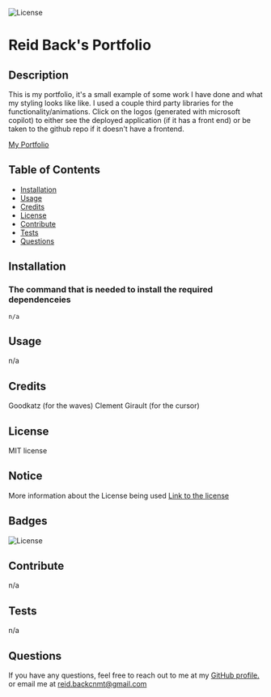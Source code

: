 ![License](https://img.shields.io/badge/License-MIT-yellow.svg)

  # Reid Back's Portfolio
  
  ## Description
  
   This is my portfolio, it's a small example of some work I have done and what my styling looks like like. I used a couple third party libraries for the functionality/animations. Click on the logos (generated with microsoft copilot) to either see the deployed application (if it has a front end) or be taken to the github repo if it doesn't have a frontend. 

   [My Portfolio](https://main--reids-portfolio.netlify.app/)
  
  ## Table of Contents
  
  - [Installation](#installation)
  - [Usage](#usage)
  - [Credits](#credits)
  - [License](#license)
  - [Contribute](#contribute)
  - [Tests](#tests)
  - [Questions](#questions)
  
  ## Installation

  ### The command that is needed to install the required dependenceies
  `
  n/a
  `

  ## Usage
  
  n/a
  
  ## Credits
  
  Goodkatz (for the waves) Clement Girault (for the cursor)
  
  ## License
  
  MIT license
## Notice

More information about the License being used
 [Link to the license](https://mit-license.org/)
  
  ## Badges
  
  ![License](https://img.shields.io/badge/License-MIT-yellow.svg)
  
  ## Contribute
  
  n/a 
  
  ## Tests
  
  n/a  
  
  ## Questions
    
  If you have any questions, feel free to reach out to me at my [GitHub profile.](https://github.com/NuclearReid) or email me at reid.backcnmt@gmail.com
  